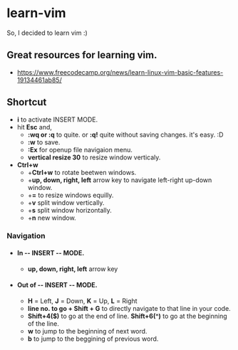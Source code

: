 # learn-vim
So, I decided to learn vim :)

## Great resources for learning vim.
- https://www.freecodecamp.org/news/learn-linux-vim-basic-features-19134461ab85/

## Shortcut
- **i** to activate INSERT MODE.
- hit **Esc** and,
  - **:wq or :q** to quite. or **:q!** quite without saving changes. it's easy. :D
  - **:w** to save.
  - **:Ex** for openup file navigaion menu.
  - **vertical resize 30** to resize window verticaly.
- **Ctrl+w**
  - +**Ctrl+w** to rotate beetwen windows.
  - +**up, down, right, left** arrow key to navigate left-right up-down window.
  - +**=** to resize windows equilly.
  - +**v** split window vertically.
  - +**s** split window horizontally.
  - +**n** new window.




### Navigation
- #### In -- INSERT -- MODE.
  - **up, down, right, left** arrow key
- #### Out of -- INSERT -- MODE.
  - **H** = Left, **J** = Down, **K** = Up, **L** = Right
  - **line no. to go + Shift + G** to directly navigate to that line in your code.
  - **Shift+4($)** to go at the end of line. **Shift+6(^)** to go at the beginning of the line.
  - **w** to jump to the beginning of next word.
  - **b** to jump to the beggining of previous word.
